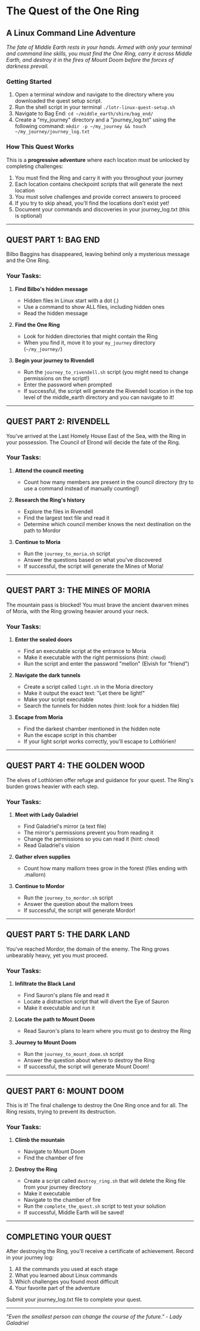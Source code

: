 # The Quest of the One Ring
## A Linux Command Line Adventure

*The fate of Middle Earth rests in your hands. Armed with only your terminal and command line skills, you must find the One Ring, carry it across Middle Earth, and destroy it in the fires of Mount Doom before the forces of darkness prevail.*

### Getting Started

1. Open a terminal window and navigate to the directory where you downloaded the quest setup script.
2. Run the shell script in your terminal `./lotr-linux-quest-setup.sh`
3. Navigate to Bag End: `cd ~/middle_earth/shire/bag_end/`
4. Create a "my_journey" directory and a "journey_log.txt" using the following command: `mkdir -p ~/my_journey && touch ~/my_journey/journey_log.txt`

### How This Quest Works

This is a **progressive adventure** where each location must be unlocked by completing challenges:

1. You must find the Ring and carry it with you throughout your journey
2. Each location contains checkpoint scripts that will generate the next location
3. You must solve challenges and provide correct answers to proceed
4. If you try to skip ahead, you'll find the locations don't exist yet!
5. Document your commands and discoveries in your journey_log.txt (this is optional)

---

## QUEST PART 1: BAG END

Bilbo Baggins has disappeared, leaving behind only a mysterious message and the One Ring.

### Your Tasks:

1. **Find Bilbo's hidden message**
   * Hidden files in Linux start with a dot (.)
   * Use a command to show ALL files, including hidden ones
   * Read the hidden message

2. **Find the One Ring**
   * Look for hidden directories that might contain the Ring
   * When you find it, move it to your `my_journey` directory (`~/my_journey/`)

3. **Begin your journey to Rivendell**
   * Run the `journey_to_rivendell.sh` script (you might need to change permissions on the script!)
   * Enter the password when prompted
   * If successful, the script will generate the Rivendell location in the top level of the middle_earth directory and you can navigate to it!

---

## QUEST PART 2: RIVENDELL

You've arrived at the Last Homely House East of the Sea, with the Ring in your possession. The Council of Elrond will decide the fate of the Ring.

### Your Tasks:

1. **Attend the council meeting**
   * Count how many members are present in the council directory (try to use a command instead of manually counting!)

2. **Research the Ring's history**
   * Explore the files in Rivendell
   * Find the largest text file and read it
   * Determine which council member knows the next destination on the path to Mordor

3. **Continue to Moria**
   * Run the `journey_to_moria.sh` script
   * Answer the questions based on what you've discovered
   * If successful, the script will generate the Mines of Moria!

---

## QUEST PART 3: THE MINES OF MORIA

The mountain pass is blocked! You must brave the ancient dwarven mines of Moria, with the Ring growing heavier around your neck.

### Your Tasks:

1. **Enter the sealed doors**
   * Find an executable script at the entrance to Moria
   * Make it executable with the right permissions (hint: `chmod`)
   * Run the script and enter the password "mellon" (Elvish for "friend")

2. **Navigate the dark tunnels**
   * Create a script called `light.sh` in the Moria directory
   * Make it output the exact text: "Let there be light!"
   * Make your script executable
   * Search the tunnels for hidden notes (hint: look for a hidden file)

3. **Escape from Moria**
   * Find the darkest chamber mentioned in the hidden note
   * Run the escape script in this chamber
   * If your light script works correctly, you'll escape to Lothlórien!

---

## QUEST PART 4: THE GOLDEN WOOD

The elves of Lothlórien offer refuge and guidance for your quest. The Ring's burden grows heavier with each step.

### Your Tasks:

1. **Meet with Lady Galadriel**
   * Find Galadriel's mirror (a text file)
   * The mirror's permissions prevent you from reading it
   * Change the permissions so you can read it (hint: `chmod`)
   * Read Galadriel's vision

2. **Gather elven supplies**
   * Count how many mallorn trees grow in the forest (files ending with .mallorn)

3. **Continue to Mordor**
   * Run the `journey_to_mordor.sh` script
   * Answer the question about the mallorn trees
   * If successful, the script will generate Mordor!

---

## QUEST PART 5: THE DARK LAND

You've reached Mordor, the domain of the enemy. The Ring grows unbearably heavy, yet you must proceed.

### Your Tasks:

1. **Infiltrate the Black Land**
   * Find Sauron's plans file and read it
   * Locate a distraction script that will divert the Eye of Sauron
   * Make it executable and run it

2. **Locate the path to Mount Doom**
   * Read Sauron's plans to learn where you must go to destroy the Ring

3. **Journey to Mount Doom**
   * Run the `journey_to_mount_doom.sh` script
   * Answer the question about where to destroy the Ring
   * If successful, the script will generate Mount Doom!

---

## QUEST PART 6: MOUNT DOOM

This is it! The final challenge to destroy the One Ring once and for all. The Ring resists, trying to prevent its destruction.

### Your Tasks:

1. **Climb the mountain**
   * Navigate to Mount Doom
   * Find the chamber of fire

2. **Destroy the Ring**
   * Create a script called `destroy_ring.sh` that will delete the Ring file from your journey directory
   * Make it executable
   * Navigate to the chamber of fire
   * Run the `complete_the_quest.sh` script to test your solution
   * If successful, Middle Earth will be saved!

---

## COMPLETING YOUR QUEST

After destroying the Ring, you'll receive a certificate of achievement. Record in your journey log:

1. All the commands you used at each stage
2. What you learned about Linux commands
3. Which challenges you found most difficult
4. Your favorite part of the adventure

Submit your journey_log.txt file to complete your quest.

---

*"Even the smallest person can change the course of the future." - Lady Galadriel*
